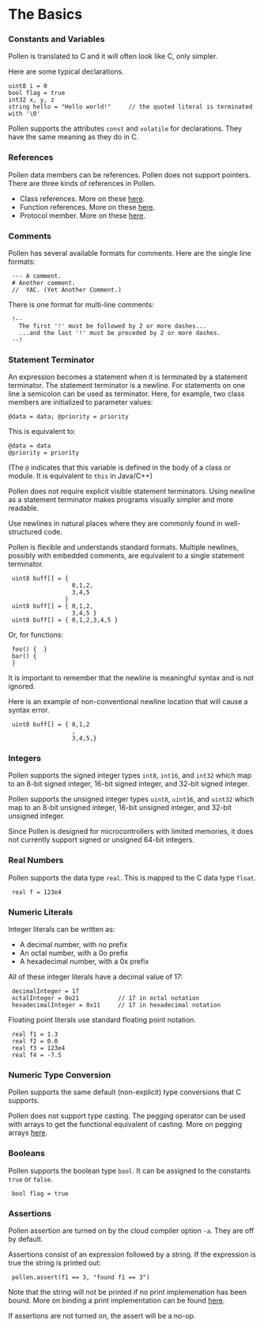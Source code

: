 <h1 id="basics" class="page-header" style="margin-top: 5px">The Basics</h1>

<h3 id="ref-constsvars" class="page-header">Constants and Variables</h3>

Pollen is translated to C and it will often look like C, only simpler. 

Here are some typical declarations.

    uint8 i = 0
    bool flag = true
    int32 x, y, z
    string hello = "Hello world!"     // the quoted literal is terminated with '\0'

Pollen supports the attributes `const` and `volatile` for declarations. They
have the same meaning as they do in C.

<h3 id="ref-refs" class="page-header">References</h3>

Pollen data members can be references. 
Pollen does not support pointers. 
There are three kinds of references in Pollen. 

- Class references. More on these
<a href="{{site.url}}/pollen/guide/classes#ref-class-ref">here</a>.
- Function references. More on these
<a href="{{site.url}}/pollen/guide/function-references">here</a>.
- Protocol member. More on these
<a href="{{site.url}}/pollen/guide/protocols#ref-protocol-member">here</a>.

<h3 id="ref-comments" class="page-header">Comments</h3>

Pollen has several available formats for comments. Here are the single line formats:

     --- A comment.
     # Another comment.
     //  YAC. (Yet Another Comment.)

There is one format for multi-line comments:

     !--
       The first '!' must be followed by 2 or more dashes...
       ...and the last '!' must be preceded by 2 or more dashes.
     --!

<h3 id="ref-stmt-term" class="page-header">Statement Terminator</h3>

An expression becomes a statement when it is terminated by a statement
terminator. The statement terminator is a newline. For statements
on one line a semicolon can be used as terminator. Here, for example, two
class members are initialized to parameter values:

    @data = data; @priority = priority

This is equivalent to:

    @data = data
    @priority = priority

(The `@` indicates that this variable is defined in the body of a class or module. It is equivalent to `this` in Java/C++)

Pollen does not require explicit visible statement terminators. 
Using newline as a statement terminator makes programs visually simpler and more readable. 

<div class="alert alert-warning" role="alert">
<span class="glyphicon glyphicon-eye-open"></span>
Use newlines in natural places where they are commonly found in well-structured code.
</div>

Pollen is flexible and understands standard formats. Multiple newlines, possibly with embedded comments, are equivalent to a single statement terminator.

     uint8 buff[] = { 
                      0,1,2,
                      3,4,5
                    }
     uint8 buff[] = { 0,1,2,
                      3,4,5 }
     uint8 buff[] = { 0,1,2,3,4,5 }

Or, for functions:

     foo() {  }
     bar() { 
     }


<div class="alert alert-danger" role="alert">
<span class="glyphicon glyphicon-fire"></span>
It is important to remember that the newline is meaningful syntax and is not ignored.
</div>

Here is an example of non-conventional newline location that will cause a syntax error. 

     uint8 buff[] = { 0,1,2
                      ,
                      3,4,5,}


<h3 id="ref-integers" class="page-header">Integers</h3>

Pollen supports the signed integer types `int8`, `int16`,  and `int32` 
which map to an 8-bit signed integer, 16-bit signed integer, and 32-bit signed integer.

Pollen supports the unsigned integer types `uint8`, `uint16`, and `uint32` 
which map to an 8-bit unsigned integer, 16-bit unsigned integer, and 32-bit unsigned integer.

<div class="alert alert-info" role="alert">
<span class="glyphicon glyphicon-eye-open"></span>
Since Pollen is designed for microcontrollers with limited memories, it does not currently support signed or unsigned 64-bit integers.
</div>


<h3 id="ref-real" class="page-header">Real Numbers</h3>

Pollen supports the data type `real`. This is mapped to the C data type `float`.

     real f = 123e4

<h3 id="ref-numeric-lits" class="page-header">Numeric Literals</h3>

Integer literals can be written as:

- A decimal number, with no prefix
- An octal number, with a 0o prefix
- A hexadecimal number, with a 0x prefix

All of these integer literals have a decimal value of 17:

     decimalInteger = 17
     octalInteger = 0o21           // 17 in octal notation
     hexadecimalInteger = 0x11     // 17 in hexadecimal notation

Floating point literals use standard floating point notation.

     real f1 = 1.3
     real f2 = 0.0
     real f3 = 123e4
     real f4 = -7.5

<h3 id="ref-typecvt" class="page-header">Numeric Type Conversion</h3>

Pollen supports the same default (non-explicit) type conversions that C
supports. 

Pollen does not support type casting. The pegging operator can be used with
arrays to get the functional equivalent of casting. More on pegging arrays 
<a href="{{site.url}}/pollen/guide/arrays#ref-arrays-nodim">here</a>.

<h3 id="ref-bool" class="page-header">Booleans</h3>

Pollen supports the boolean type `bool`. It can be assigned to the constants
`true` or `false`. 

     bool flag = true

<h3 id="ref-asserts" class="page-header">Assertions</h3>

Pollen assertion are turned on by the cloud compiler option `-a`. They are off
by default.

Assertions consist of an expression followed by a string. If the expression is
true the string is printed out:

     pollen.assert(f1 == 3, "found f1 == 3")

Note that the string will not be printed if no print implemenation has been
bound. More on binding a print implementation can be found 
<a href="{{site.url}}/pollen/guide/print-keyword/#ref-print-bind">here</a>.

If assertions are not turned on, the assert will be a no-op.


